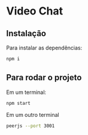 # Video Chat

## Instalação

Para instalar as dependências:

```sh
npm i
```

## Para rodar o projeto

Em um terminal:

```sh
npm start
```

Em um outro terminal

```sh
peerjs --port 3001
```
